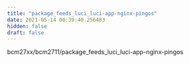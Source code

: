 ```yaml
---
title: "package_feeds_luci_luci-app-nginx-pingos"
date: 2021-05-14 00:39:40.256483
hidden: false
draft: false
---
```


bcm27xx/bcm2711/package_feeds_luci_luci-app-nginx-pingos

